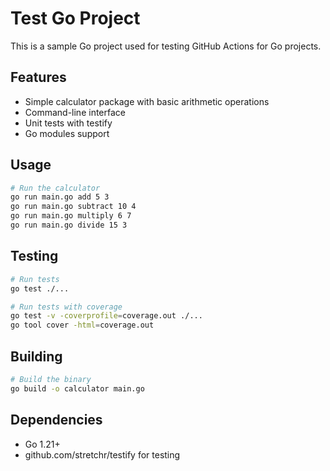 <!--
SPDX-License-Identifier: Apache-2.0
SPDX-FileCopyrightText: 2025 The Linux Foundation
-->

# Test Go Project

This is a sample Go project used for testing GitHub Actions for Go projects.

## Features

- Simple calculator package with basic arithmetic operations
- Command-line interface
- Unit tests with testify
- Go modules support

## Usage

```bash
# Run the calculator
go run main.go add 5 3
go run main.go subtract 10 4
go run main.go multiply 6 7
go run main.go divide 15 3
```

## Testing

```bash
# Run tests
go test ./...

# Run tests with coverage
go test -v -coverprofile=coverage.out ./...
go tool cover -html=coverage.out
```

## Building

```bash
# Build the binary
go build -o calculator main.go
```

## Dependencies

- Go 1.21+
- github.com/stretchr/testify for testing
